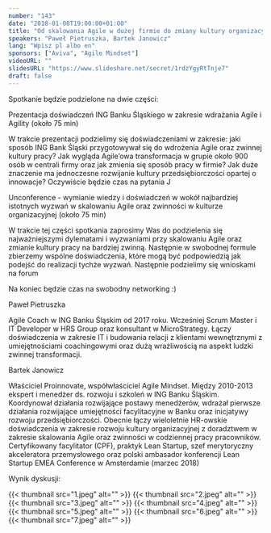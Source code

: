 ```yaml
---
number: "143"
date: "2018-01-08T19:00:00+01:00"
title: "Od skalowania Agile w dużej firmie do zmiany kultury organizacyjnej"
speakers: "Paweł Pietruszka, Bartek Janowicz"
lang: "Wpisz pl albo en"
sponsors: ["Aviva", "Agile Mindset"]
videoURL: ""
slidesURL: "https://www.slideshare.net/secret/1rdzYgyRtTnje7"
draft: false
---
```


Spotkanie będzie podzielone na dwie części:

Prezentacja doświadczeń ING Banku Śląskiego w zakresie wdrażania Agile i Agility (około 75 min)

W trakcie prezentacji podzielimy się doświadczeniami w zakresie: jaki sposób ING Bank Śląski przygotowywał się do wdrożenia Agile oraz zwinnej kultury pracy? Jak wygląda Agile’owa transformacja w grupie około 900 osób w centrali firmy oraz jak zmienia się sposób pracy w firmie? Jak duże znaczenie ma jednoczesne rozwijanie kultury przedsiębiorczości opartej o innowacje? Oczywiście będzie czas na pytania J

Unconference - wymianie wiedzy i doświadczeń w wokół najbardziej istotnych wyzwań w skalowaniu Agile oraz zwinności w kulturze organizacyjnej (około 75 min)

W trakcie tej części spotkania zaprosimy Was do podzielenia się najważniejszymi dylematami i wyzwaniami przy skalowaniu Agile oraz zmianie kultury pracy na bardziej zwinną. Następnie w swobodnej formule zbierzemy wspólne doświadczenia, które mogą być podpowiedzią jak podejść do realizacji tychże wyzwań. Następnie podzielimy się wnioskami na forum

Na koniec będzie czas na swobodny networking :)


Paweł Pietruszka

Agile Coach w ING Banku Śląskim od 2017 roku. Wcześniej Scrum Master i IT Developer w HRS Group oraz konsultant w MicroStrategy. Łączy doświadczenia w zakresie IT i budowania relacji z klientami wewnętrznymi z umiejętnościami coachingowymi oraz dużą wrażliwością na aspekt ludzki zwinnej transformacji.

Bartek Janowicz

Właściciel Proinnovate, współwłaściciel Agile Mindset. Między 2010-2013 ekspert i menedżer ds. rozwoju i szkoleń w ING Banku Śląskim. Koordynował działania rozwijające postawy menedżerów, wdrażał pierwsze działania rozwijające umiejętności facylitacyjne w Banku oraz inicjatywy rozwoju przedsiębiorczości. Obecnie łączy wieloletnie HR-owskie doświadczenia w zakresie rozwoju kultury organizacyjnej z doradztwem w zakresie skalowania Agile oraz zwinności w codziennej pracy pracowników. Certyfikowany facylitator (CPF), praktyk Lean Startup, szef merytoryczny akceleratora przemysłowego oraz polski ambasador konferencji Lean Startup EMEA Conference w Amsterdamie (marzec 2018)


Wynik dyskusji:

{{< thumbnail src="1.jpeg" alt="" >}}
{{< thumbnail src="2.jpeg" alt="" >}}
{{< thumbnail src="3.jpeg" alt="" >}}
{{< thumbnail src="4.jpeg" alt="" >}}
{{< thumbnail src="5.jpeg" alt="" >}}
{{< thumbnail src="6.jpeg" alt="" >}}
{{< thumbnail src="7.jpeg" alt="" >}}

